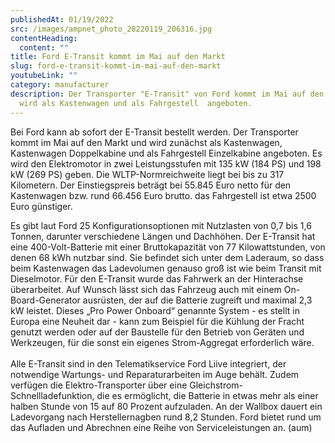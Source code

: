 ```yaml
---
publishedAt: 01/19/2022
src: /images/ampnet_photo_20220119_206316.jpg
contentHeading:
  content: ""
title: Ford E-Transit kommt im Mai auf den Markt
slug: ford-e-transit-kommt-im-mai-auf-den-markt
youtubeLink: ""
category: manufacturer
description: Der Transporter "E-Transit" von Ford kommt im Mai auf den Markt und
  wird als Kastenwagen und als Fahrgestell  angeboten.
---
```


Bei Ford kann ab sofort der E-Transit bestellt werden. Der Transporter kommt im Mai auf den Markt und wird zunächst als Kastenwagen, Kastenwagen Doppelkabine und als Fahrgestell Einzelkabine angeboten. Es wird den Elektromotor in zwei Leistungsstufen mit 135 kW (184 PS) und 198 kW (269 PS) geben. Die WLTP-Normreichweite liegt bei bis zu 317 Kilometern. Der Einstiegspreis beträgt bei 55.845 Euro netto für den Kastenwagen bzw. rund 66.456 Euro brutto. das Fahrgestell ist etwa 2500 Euro günstiger.

Es gibt laut Ford 25 Konfigurationsoptionen mit Nutzlasten von 0,7 bis 1,6 Tonnen, darunter verschiedene Längen und Dachhöhen. Der E-Transit hat eine 400-Volt-Batterie mit einer Bruttokapazität von 77 Kilowattstunden, von denen 68 kWh nutzbar sind. Sie befindet sich unter dem Laderaum, so dass beim Kastenwagen das Ladevolumen genauso groß ist wie beim Transit mit Dieselmotor. Für den E-Transit wurde das Fahrwerk an der Hinterachse überarbeitet. Auf Wunsch lässt sich das Fahrzeug auch mit einem On-Board-Generator ausrüsten, der auf die Batterie zugreift und maximal 2,3 kW leistet. Dieses „Pro Power Onboard“ genannte System - es stellt in Europa eine Neuheit dar - kann zum Beispiel für die Kühlung der Fracht genutzt werden oder auf der Baustelle für den Betrieb von Geräten und Werkzeugen, für die sonst ein eigenes Strom-Aggregat erforderlich wäre.\
\
Alle E-Transit sind in den Telematikservice Ford Liive integriert, der notwendige Wartungs- und Reparaturarbeiten im Auge behält. Zudem verfügen die Elektro-Transporter über eine Gleichstrom-Schnellladefunktion, die es ermöglicht, die Batterie in etwas mehr als einer halben Stunde von 15 auf 80 Prozent aufzuladen. An der Wallbox dauert ein Ladevorgang nach Herstellernagben rund 8,2 Stunden. Ford bietet rund um das Aufladen und Abrechnen eine Reihe von Serviceleistungen an. (aum)
